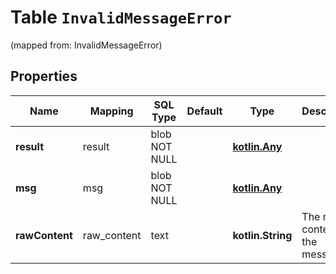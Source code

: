 
# Table `InvalidMessageError` 
(mapped from: InvalidMessageError)

## Properties
Name | Mapping | SQL Type | Default | Type | Description | Notes
---- | ------- | -------- | ------- | ---- | ----------- | -----
**result** | result | blob NOT NULL |  | [**kotlin.Any**](.md) |  | 
**msg** | msg | blob NOT NULL |  | [**kotlin.Any**](.md) |  | 
**rawContent** | raw_content | text |  | **kotlin.String** | The raw content of the message.  |  [optional]





